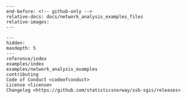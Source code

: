 ```{include} ../README.md
---
end-before: <!-- github-only -->
relative-docs: docs/network_analysis_examples_files
relative-images:
---
```

[license]: license
[contributor guide]: contributing

```{toctree}
---
hidden:
maxdepth: 5
---
reference/index
examples/index
examples/network_analysis_examples
contributing
Code of Conduct <codeofconduct>
License <license>
Changelog <https://github.com/statisticsnorway/ssb-sgis/releases>
```
